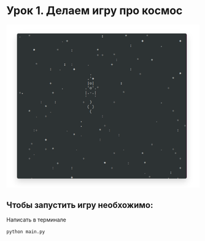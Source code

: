# Урок 1. Делаем игру про космос

![picture](picture.png)

## Чтобы запустить игру необхожимо:
Написать в терминале
```shell
python main.py
```
